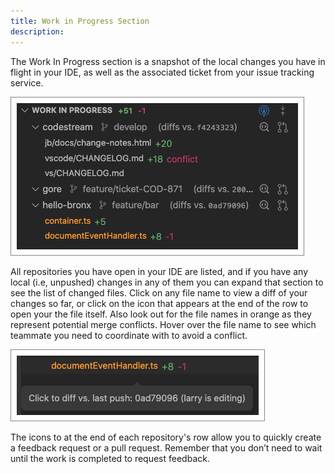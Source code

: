 ```yaml
---
title: Work in Progress Section
description: 
---
```


The Work In Progress section is a snapshot of the local changes you have in
flight in your IDE, as well as the associated ticket from your issue tracking
service. 

![Work in Progress Section](../assets/images/WIPSection.png)

All repositories you have open in your IDE are listed, and if you have any local
(i.e, unpushed) changes in any of them you can expand that section to see the
list of changed files. Click on any file name to view a diff of your changes so
far, or click on the icon that appears at the end of the row to open your the
file itself. Also look out for the file names in orange as they represent
potential merge conflicts. Hover over the file name to see which teammate you
need to coordinate with to avoid a conflict.

![Merge Conflict Warning](../assets/images/WIPMergeConflict.png)

The icons to at the end of each repository's row allow you to quickly create a
feedback request or a pull request. Remember that you don’t need to wait until
the work is completed to request feedback.